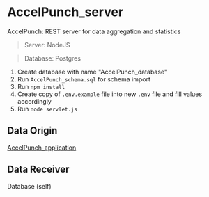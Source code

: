 # AccelPunch_server
AccelPunch: REST server for data aggregation and statistics

> Server: NodeJS

>Database: Postgres

1. Create database with name "AccelPunch_database"
2. Run `AccelPunch_schema.sql` for schema import
3. Run `npm install`
4. Create copy of `.env.example` file into new `.env` file and fill values  accordingly
4. Run `node servlet.js`

## Data Origin

[AccelPunch_application](https://github.com/Pzkane/AccelPunch_application)

## Data Receiver

Database (self)